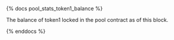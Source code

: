 {% docs pool_stats_token1_balance %}

The balance of token1 locked in the pool contract as of this block.

{% enddocs %}